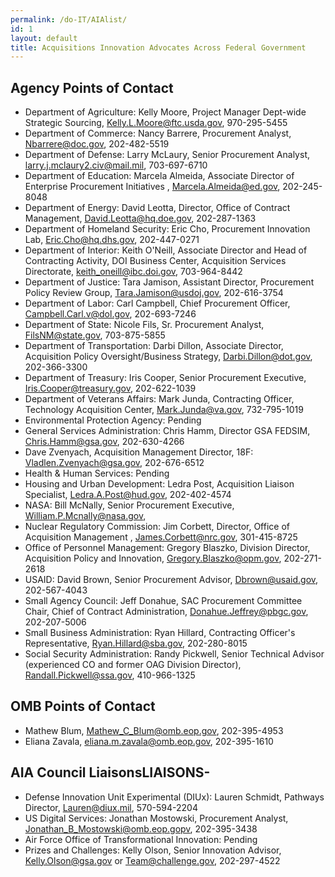 ```yaml
---
permalink: /do-IT/AIAlist/
id: 1
layout: default
title: Acquisitions Innovation Advocates Across Federal Government
---
```


## Agency Points of Contact
-	Department of Agriculture: Kelly Moore, Project Manager Dept-wide Strategic Sourcing, Kelly.L.Moore@ftc.usda.gov, 970-295-5455
-	Department of Commerce: Nancy Barrere, Procurement Analyst, Nbarrere@doc.gov, 202-482-5519
 - Department of Defense: Larry McLaury, Senior Procurement Analyst, larry.j.mclaury2.civ@mail.mil, 703-697-6710
 -   Department of Education: Marcela Almeida, Associate Director of Enterprise Procurement Initiatives , Marcela.Almeida@ed.gov, 202-245-8048
 - Department of Energy: David Leotta, Director, Office of Contract Management, David.Leotta@hq.doe.gov, 202-287-1363
 - Department of Homeland Security: Eric Cho, Procurement Innovation Lab, Eric.Cho@hq.dhs.gov, 202-447-0271
 - Department of Interior: Keith O'Neill, Associate Director and Head of Contracting Activity, DOI Business Center, Acquisition Services Directorate, keith_oneill@ibc.doi.gov, 703-964-8442
 -   Department of Justice: Tara Jamison, Assistant Director, Procurement Policy Review Group, Tara.Jamison@usdoj.gov, 202-616-3754
 - Department of Labor: Carl Campbell, Chief Procurement Officer, Campbell.Carl.v@dol.gov, 202-693-7246
 - Department of State: Nicole Fils, Sr. Procurement Analyst, FilsNM@state.gov, 703-875-5855
 - Department of Transportation: Darbi Dillon, Associate Director, Acquisition Policy Oversight/Business Strategy, Darbi.Dillon@dot.gov, 202-366-3300
 -  Department of Treasury: Iris Cooper, Senior Procurement Executive, Iris.Cooper@treasury.gov, 202-622-1039
 -  Department of Veterans Affairs: Mark Junda, Contracting Officer, Technology Acquisition Center, Mark.Junda@va.gov, 732-795-1019
 -  Environmental Protection Agency: Pending
 - General Services Administration: Chris Hamm, Director GSA FEDSIM, Chris.Hamm@gsa.gov, 202-630-4266
-	Dave Zvenyach, Acquisition Management Director, 18F: Vladlen.Zvenyach@gsa.gov, 202-676-6512
 -  Health & Human Services: Pending
 -  Housing and Urban Development: Ledra Post, Acquisition Liaison Specialist, Ledra.A.Post@hud.gov, 202-402-4574
 - NASA: Bill McNally, Senior Procurement Executive, William.P.Mcnally@nasa.gov,  
 - Nuclear Regulatory Commission: Jim Corbett, Director, Office of Acquisition Management , James.Corbett@nrc.gov, 301-415-8725
 - Office of Personnel Management: Gregory Blaszko, Division Director, Acquisition Policy and Innovation, Gregory.Blaszko@opm.gov, 202-271-2618
 - USAID: David Brown, Senior Procurement Advisor, Dbrown@usaid.gov, 202-567-4043
 - Small Agency Council: Jeff Donahue, SAC Procurement Committee Chair, Chief of Contract Administration, Donahue.Jeffrey@pbgc.gov, 202-207-5006
 -  Small Business Administration: Ryan Hillard, Contracting Officer's Representative, Ryan.Hillard@sba.gov, 202-280-8015
 -  Social Security Administration: Randy Pickwell, Senior Technical Advisor (experienced CO and former OAG Division Director), Randall.Pickwell@ssa.gov, 410-966-1325


## OMB Points of Contact
-	Mathew Blum, Mathew_C_Blum@omb.eop.gov, 202-395-4953
-	Eliana Zavala, eliana.m.zavala@omb.eop.gov, 202-395-1610

## AIA Council LiaisonsLIAISONS-   
-	Defense Innovation Unit Experimental (DIUx): Lauren Schmidt, Pathways Director, Lauren@diux.mil, 570-594-2204
-	US Digital Services: Jonathan Mostowski, Procurement Analyst, Jonathan_B_Mostowski@omb.eop.gopv, 202-395-3438
-	Air Force Office of Transformational Innovation: Pending
-	Prizes and Challenges: Kelly Olson, Senior Innovation Advisor, Kelly.Olson@gsa.gov or Team@challenge.gov, 202-297-4522
